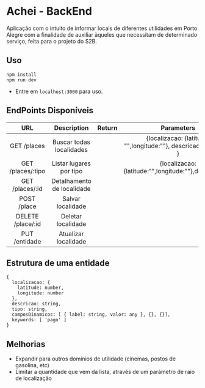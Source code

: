 # Achei - BackEnd
Aplicação com o intuito de informar locais de diferentes utilidades em Porto Alegre com a finalidade de auxiliar àqueles que necessitam de determinado serviço, feita para o projeto do S2B.

## Uso
```
npm install
npm run dev
```
* Entre em ``localhost:3000`` para uso.

## EndPoints Disponíveis

| URL                                     | Description                | Return                      | Parameters                     |
|:---------------------------------------:|:--------------------------:|:---------------------------:|:--------------------------------:|
| GET /places | Buscar todas localidades  |                            | {localizacao: {latitude: "",longitude:""}, descricao: "", tipo: "" }|
| GET /places/:tipo                       | Listar lugares por tipo    |                             |{localizacao:{latitude:"",longitude:""},descricao:""}
| GET /places/:id                         | Detalhamento de localidade |                             |
| POST /place                             | Salvar localidade          |                             |
| DELETE /place/:id                       | Deletar localidade         |                             |
| PUT /entidade                           | Atualizar localidade       |                             |

## Estrutura de uma entidade
```
{
  localizacao: {
    latitude: number,
    longitude: number
  },
  descricao: string,
  tipo: string,
  camposDinamicos: [ { label: string, valor: any }, {}, {}],
  keywords: [ 'pago' ]
}
```
## Melhorias

- Expandir para outros domínios de utilidade (cinemas, postos de gasolina, etc)
- Limitar a quantidade que vem da lista, através de um parâmetro de raio de localização
